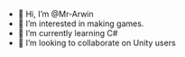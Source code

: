 - 👋 Hi, I’m @Mr-Arwin
- 👀 I’m interested in making games.
- 🌱 I’m currently learning С#
- 💞️ I’m looking to collaborate on Unity users


<!---
Mr-Arwin/Mr-Arwin is a ✨ special ✨ repository because its `README.md` (this file) appears on your GitHub profile.
You can click the Preview link to take a look at your changes.
--->
